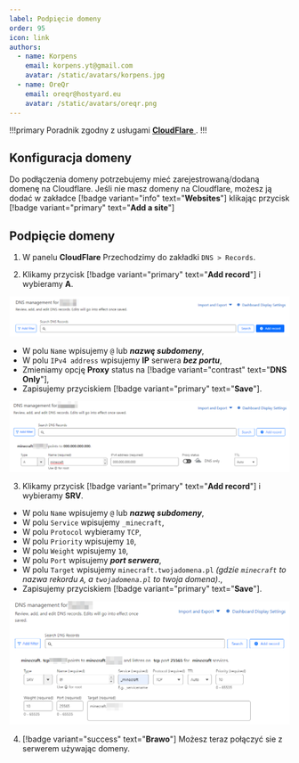 ```yaml
---
label: Podpięcie domeny
order: 95
icon: link
authors:
  - name: Korpens
    email: korpens.yt@gmail.com
    avatar: /static/avatars/korpens.jpg
  - name: OreQr
    email: oreqr@hostyard.eu
    avatar: /static/avatars/oreqr.png
---
```

!!!primary
Poradnik zgodny z usługami <a href="https://dash.cloudflare.com/" target="_blank">**CloudFlare**
</a>.
!!!

## Konfiguracja domeny

Do podłączenia domeny potrzebujemy mieć zarejestrowaną/dodaną domenę na Cloudflare. Jeśli nie masz domeny na Cloudflare, możesz ją dodać w zakładce [!badge variant="info" text="**Websites**"] klikając przycisk [!badge variant="primary" text="**Add a site**"]

## Podpięcie domeny

1. W panelu **CloudFlare** Przechodzimy do zakładki `DNS > Records`.

2. Klikamy przycisk [!badge variant="primary" text="**Add record**"] i wybieramy **A**.


![](/static/fivem/cld1.png)


* W polu `Name` wpisujemy `@` lub ***nazwę subdomeny***,<br>
* W polu `IPv4 address` wpisujemy **IP** serwera ***bez portu***,<br>
* Zmieniamy opcję **Proxy** status na [!badge variant="contrast" text="**DNS Only**"],
* Zapisujemy przyciskiem [!badge variant="primary" text="**Save**"].


![](/static/minecraft/cld2.png)


3. Klikamy przycisk [!badge variant="primary" text="**Add record**"] i wybieramy **SRV**.
* W polu `Name` wpisujemy `@` lub ***nazwę subdomeny***,<br>
* W polu `Service` wpisujemy `_minecraft`,<br>
* W polu `Protocol` wybieramy `TCP`,<br>
* W polu `Priority` wpisujemy `10`,<br>
* W polu `Weight` wpisujemy `10`,<br>
* W polu `Port` wpisujemy ***port serwera***,<br>
* W polu `Target` wpisujemy `minecraft.twojadomena.pl` *(gdzie `minecraft` to nazwa rekordu `A`, a `twojadomena.pl` to twoja domena)*.,<br>
* Zapisujemy przyciskiem [!badge variant="primary" text="**Save**"].


![](/static/minecraft/cld3.png)


4. [!badge variant="success" text="**Brawo**"] Możesz teraz połączyć sie z serwerem używając domeny.